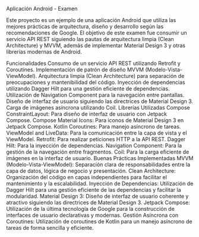  Aplicación Android - Examen

Este proyecto es un ejemplo de una aplicación Android que utiliza las mejores prácticas de arquitectura,
diseño y desarrollo según las recomendaciones de Google. El objetivo de este examen fue consumir un servicio API REST siguiendo las pautas de arquitectura limpia
(Clean Architecture) y MVVM, además de implementar Material Design 3 y otras librerías modernas de Android.

Funcionalidades
Consumo de un servicio API REST utilizando Retrofit y Coroutines.
Implementación de patrón de diseño MVVM (Modelo-Vista-ViewModel).
Arquitectura limpia (Clean Architecture) para separación de preocupaciones y mantenibilidad del código.
Inyección de dependencias utilizando Dagger Hilt para una gestión eficiente de dependencias.
Utilización de Navigation Component para la navegación entre pantallas.
Diseño de interfaz de usuario siguiendo las directrices de Material Design 3.
Carga de imágenes asíncrona utilizando Coil.
Librerías Utilizadas
Compose ConstraintLayout: Para diseño de interfaz de usuario con Jetpack Compose.
Compose Material Icons: Para iconos de Material Design 3 en Jetpack Compose.
Kotlin Coroutines: Para manejo asíncrono de tareas.
ViewModel and LiveData: Para la comunicación entre la capa de vista y el ViewModel.
Retrofit: Para realizar peticiones HTTP a la API REST.
Dagger Hilt: Para la inyección de dependencias.
Navigation Component: Para la gestión de la navegación entre fragmentos.
Coil: Para la carga eficiente de imágenes en la interfaz de usuario.
Buenas Prácticas Implementadas
MVVM (Modelo-Vista-ViewModel): Separación clara de responsabilidades entre la capa de datos, lógica de negocio y presentación.
Clean Architecture: Organización del código en capas independientes para facilitar el mantenimiento y la escalabilidad.
Inyección de Dependencias: Utilización de Dagger Hilt para una gestión eficiente de las dependencias y facilitar la modularidad.
Material Design 3: Diseño de interfaz de usuario coherente y atractivo siguiendo las directrices de Material Design 3.
Jetpack Compose: Utilización de la última tecnología de Google para la construcción de interfaces de usuario declarativas y modernas.
Gestión Asíncrona con Coroutines: Utilización de coroutines de Kotlin para un manejo asíncrono de tareas de forma sencilla y eficiente.
